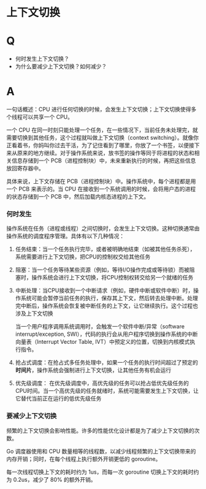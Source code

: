 # 上下文切换

# Q
- 何时发生上下文切换？
- 为什么要减少上下文切换？如何减少？

# A

一句话概述：CPU 进行任何切换的时候，会发生上下文切换；上下文切换使得多个线程可以共享一个 CPU。

一个 CPU 在同一时刻只能处理一个任务，在一些情况下，当前任务未处理完，就需要切换到其他任务，这个过程就叫做上下文切换（context switching）。就像你正看着书，你妈叫你过去干活，为了记住看到了哪里，你放了一个书签，以便接下来从原来的地方继续。对于操作系统来说，放书签的操作等同于将进程的状态和相关信息存储到一个 PCB（进程控制块）中，未来重新执行的时候，再把这些信息放回寄存器中。

具体来说，上下文存储在 PCB（进程控制块）中。操作系统中，每个进程都是用一个 PCB 来表示的。当 CPU 在接收到一个系统调用的时候，会将用户态的进程的状态存储到一个 PCB 中，然后加载内核态进程的上下文。

### 何时发生

操作系统在任务（进程或线程）之间切换时，会发生上下文切换。这种切换通常由操作系统的调度程序管理。具体有以下几种情况：

1. 任务结束：当一个任务执行完毕，或者被明确地结束（如被其他任务杀死），系统需要进行上下文切换，把CPU的控制权交给其他任务
2. 阻塞：当一个任务等待某些资源（例如，等待I/O操作完成或等待锁）而被阻塞时，操作系统会进行上下文切换，将CPU控制权转交给另一个就绪的任务
3. 中断处理：当CPU接收到一个中断请求（例如，硬件中断或软件中断）时，操作系统可能会暂停当前任务的执行，保存其上下文，然后转去处理中断。处理完中断后，操作系统会恢复被中断任务的上下文，让它继续执行。这个过程也涉及上下文切换
    
    当一个用户程序调用系统调用时，会触发一个软件中断/异常（software interrupt/exception, SWI），代码的执行会从用户程序切换到操作系统的中断向量表（Interrupt Vector Table, IVT）中预定义的位置，切换到内核模式执行指令。
    
4. 抢占式调度：在抢占式多任务处理中，如果一个任务的执行时间超过了预定的**时间片**，操作系统会强制进行上下文切换，让其他任务有机会运行
5. 优先级调度： 在优先级调度中，高优先级的任务可以抢占低优先级任务的CPU时间。当一个高优先级的任务就绪时，系统可能需要发生上下文切换，让它替代当前正在运行的低优先级任务

### 要减少上下文切换

频繁的上下文切换会影响性能。许多的性能优化设计都是为了减少上下文切换的次数。

Go 调度器使用和 CPU 数量相等的线程数，以减少线程频繁的上下文切换带来的内存开销；同时，在每个线程上执行额外开销更低的 goroutine。

每一次线程切换上下文的耗时约为 1us，而每一次 goroutine 切换上下文的耗时约为 0.2us，减少了 80% 的额外开销。